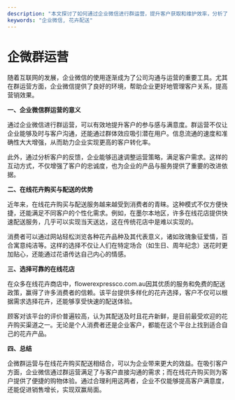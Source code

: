 ```yaml
---
description: "本文探讨了如何通过企业微信进行群运营，提升客户获取和维护效率，分析了花卉在线购买与配送的优势。"
keywords: "企业微信, 花卉配送"
---
```

# 企微群运营

随着互联网的发展，企业微信的使用逐渐成为了公司沟通与运营的重要工具。尤其在群运营方面，企业微信提供了良好的环境，帮助企业更好地管理客户关系，提高营销效果。

**一、企业微信群运营的意义**

通过企业微信进行群运营，可以有效地提升客户的参与感与满意度。群运营不仅让企业能够及时与客户沟通，还能通过群体效应吸引潜在用户。信息流通的速度和准确性大大增强，从而助力企业实现更高的客户转化率。

此外，通过分析客户的反馈，企业能够迅速调整运营策略，满足客户需求。这样的互动方式，不仅增强了客户的忠诚度，也为企业的产品与服务提供了重要的改进依据。

**二、在线花卉购买与配送的优势**

近年来，在线花卉购买与配送服务越来越受到消费者的青睐。这种模式不仅方便快捷，还能满足不同客户的个性化需求。例如，在墨尔本地区，许多在线花店提供快速配送服务，几乎可以实现当天送达，这在传统花店中是难以实现的。

消费者可以通过网站轻松浏览各种花卉品种及其代表意义，诸如玫瑰象征爱情，百合寓意纯洁等。这样的选择不仅让人们在特定场合（如生日、周年纪念）送花时更加贴心，还能通过花语传达自己内心的情感。

**三、选择可靠的在线花店**

在众多在线花卉商店中，flowerexpressco.com.au因其优质的服务和免费的配送政策，赢得了许多消费者的信赖。该平台提供多样化的花卉选择，客户不仅可以根据需求选择花卉，还能够享受快速的配送体验。

顾客对该平台的评价普遍较高，认为其配送及时且花卉新鲜，是目前最受欢迎的花卉购买渠道之一。无论是个人消费者还是企业客户，都能在这个平台上找到适合自己的花卉产品。

**四、总结**

企微群运营与在线花卉购买配送相结合，可以为企业带来更大的效益。在吸引客户方面，企业微信通过群运营满足了与客户直接沟通的需求；而在线花卉购买则为客户提供了便捷的购物体验。通过合理利用这两者，企业不仅能够提高客户满意度，还能促进销售增长，实现双赢局面。
